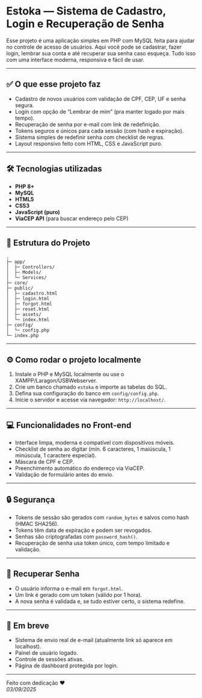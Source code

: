 # Estoka — Sistema de Cadastro, Login e Recuperação de Senha

Esse projeto é uma aplicação simples em PHP com MySQL feita para ajudar no controle de acesso de usuários. Aqui você pode se cadastrar, fazer login, lembrar sua conta e até recuperar sua senha caso esqueça. Tudo isso com uma interface moderna, responsiva e fácil de usar.

---

## ✅ O que esse projeto faz

- Cadastro de novos usuários com validação de CPF, CEP, UF e senha segura.
- Login com opção de “Lembrar de mim” (pra manter logado por mais tempo).
- Recuperação de senha por e-mail com link de redefinição.
- Tokens seguros e únicos para cada sessão (com hash e expiração).
- Sistema simples de redefinir senha com checklist de regras.
- Layout responsivo feito com HTML, CSS e JavaScript puro.

---

## 🛠️ Tecnologias utilizadas

- **PHP 8+**
- **MySQL**
- **HTML5**
- **CSS3**
- **JavaScript (puro)**
- **ViaCEP API** (para buscar endereço pelo CEP)

---

## 📁 Estrutura do Projeto

```text
.
├─ app/
│  ├─ Controllers/
│  ├─ Models/
│  └─ Services/
├─ core/
├─ public/
│  ├─ cadastro.html
│  ├─ login.html
│  ├─ forgot.html
│  ├─ reset.html
│  ├─ assets/
│  └─ index.html
├─ config/
│  └─ config.php
└─ index.php
```

---

## ⚙️ Como rodar o projeto localmente

1. Instale o PHP e MySQL localmente ou use o XAMPP/Laragon/USBWebserver.
2. Crie um banco chamado `estoka` e importe as tabelas do SQL.
3. Defina sua configuração do banco em `config/config.php`.
4. Inicie o servidor e acesse via navegador: `http://localhost/`.

---

## 💻 Funcionalidades no Front-end

- Interface limpa, moderna e compatível com dispositivos móveis.
- Checklist de senha ao digitar (mín. 6 caracteres, 1 maiúscula, 1 minúscula, 1 caractere especial).
- Máscara de CPF e CEP.
- Preenchimento automático do endereço via ViaCEP.
- Validação de formulário antes do envio.

---

## 🔒 Segurança

- Tokens de sessão são gerados com `random_bytes` e salvos como hash (HMAC SHA256).
- Tokens têm data de expiração e podem ser revogados.
- Senhas são criptografadas com `password_hash()`.
- Recuperação de senha usa token único, com tempo limitado e validação.

---

## 📧 Recuperar Senha

- O usuário informa o e-mail em `forgot.html`.
- Um link é gerado com um token (válido por 1 hora).
- A nova senha é validada e, se tudo estiver certo, o sistema redefine.

---

## 🚧 Em breve

- Sistema de envio real de e-mail (atualmente link só aparece em localhost).
- Painel de usuário logado.
- Controle de sessões ativas.
- Página de dashboard protegida por login.

---

Feito com dedicação ❤️  
_03/09/2025_
